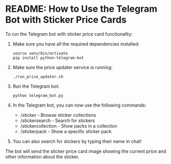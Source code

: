 # README: How to Use the Telegram Bot with Sticker Price Cards

To run the Telegram bot with sticker price card functionality:

1. Make sure you have all the required dependencies installed:
   ```
   source venv/bin/activate
   pip install python-telegram-bot
   ```

2. Make sure the price updater service is running:
   ```
   ./run_price_updater.sh
   ```

3. Run the Telegram bot:
   ```
   python telegram_bot.py
   ```

4. In the Telegram bot, you can now use the following commands:
   - /sticker - Browse sticker collections
   - /stickersearch <query> - Search for stickers
   - /stickercollection <collection> - Show packs in a collection
   - /stickerpack <collection> <pack> - Show a specific sticker pack

5. You can also search for stickers by typing their name in chat!

The bot will send the sticker price card image showing the current price and other information about the sticker.
